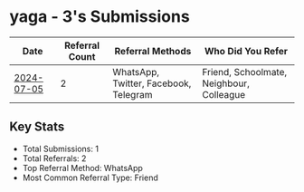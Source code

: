 # yaga - 3's Submissions

| Date | Referral Count | Referral Methods | Who Did You Refer |
|------|----------------|------------------|--------------------|
| [2024-07-05](2024-07-05_submission.md) | 2 | WhatsApp, Twitter, Facebook, Telegram | Friend, Schoolmate, Neighbour, Colleague |

## Key Stats
- Total Submissions: 1
- Total Referrals: 2
- Top Referral Method: WhatsApp
- Most Common Referral Type: Friend
